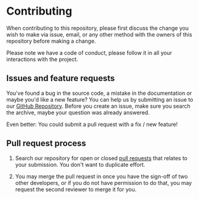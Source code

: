 # Contributing

When contributing to this repository, please first discuss the change you wish
to make via issue, email, or any other method with the owners of this repository
before making a change.

Please note we have a code of conduct, please follow it in all your interactions
with the project.

## Issues and feature requests

You've found a bug in the source code, a mistake in the documentation or maybe
you'd like a new feature? You can help us by submitting an issue to our
[GitHub Repository][github]. Before you create an issue, make sure you search
the archive, maybe your question was already answered.

Even better: You could submit a pull request with a fix / new feature!

## Pull request process

1. Search our repository for open or closed [pull requests][prs] that relates
   to your submission. You don't want to duplicate effort.

1. You may merge the pull request in once you have the sign-off of two other
   developers, or if you do not have permission to do that, you may request
   the second reviewer to merge it for you.

[github]: https://github.com/hassio-addons/qemu-user-static/issues
[prs]: https://github.com/hassio-addons/qemu-user-static/pulls
